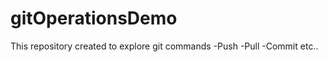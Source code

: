# gitOperationsDemo

This repository created to explore git commands
  -Push
  -Pull
  -Commit etc..
